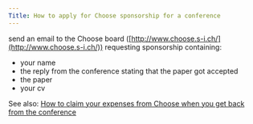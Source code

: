 ```yaml
---
Title: How to apply for Choose sponsorship for a conference
---
```


send an email to the Choose board ([http://www.choose.s-i.ch/](http://www.choose.s-i.ch/)) requesting sponsorship  containing:

-  your name
-  the reply from the conference stating that the paper got accepted
-  the paper
-  your cv

See also: [How to claim your expenses from Choose when you get back from the conference](%base_url%/wiki/howtos/howtoclaimyourexpensesfromchoosewhenyougetbackfromtheconference)
